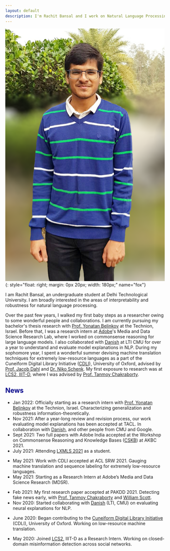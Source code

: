 ```yaml
---
layout: default
description: I'm Rachit Bansal and I work on Natural Language Processing. More details inside!
---
```


<!-- (comment) the image below can be found in img folder of this very project-->
![i_am_rachit](./img/people/me.png){: style="float: right; margin: 0px 20px; width: 180px;" name="fox"}


I am Rachit Bansal, an undergraduate student at Delhi Technological University. I am broadly interested in the areas of interpretability and robustness for natural language processing.

Over the past few years, I walked my first baby steps as a researcher owing to some wonderful people and collaborations. I am currently pursuing my bachelor's thesis research with [Prof. Yonatan Belinkov](http://www.cs.technion.ac.il/~belinkov/) at the Technion, Israel. Before that, I was a research intern at [Adobe](https://research.adobe.com/)'s Media and Data Science Research Lab, where I worked on commonsense reasoning for large language models. I also collaborated with [Danish](https://www.cs.cmu.edu/~ddanish/) at LTI CMU for over a year to understand and evaluate model explanations in NLP. During my sophomore year, I spent a wonderful summer devising machine translation techniques for extremely low-resource languages as a part of the Cuneiform Digital Library Initiative ([CDLI](https://cdli.ucla.edu/)), University of Oxford, advised by [Prof. Jacob Dahl](https://www.wolfson.ox.ac.uk/person/jacob-dahl) and [Dr. Niko Schenk](https://www.english-linguistics.de/nschenk/). My first exposure to research was at [LCS2, IIIT-D](https://lcs2.iiitd.edu.in), where I was advised by [Prof. Tanmoy Chakraborty](http://faculty.iiitd.ac.in/~tanmoy/).

## <span style="color:darkblue">News </span>
* Jan 2022:     Officially starting as a research intern with [Prof. Yonatan Belinkov](http://www.cs.technion.ac.il/~belinkov/) at the Technion, Israel. Characterizing generalization and robustness information-theoretically. 
* Nov 2021:     After a year-long review and revision process, our work evaluating model explanations has been accepted at TACL. In collaboration with [Danish](https://www.cs.cmu.edu/~ddanish/), and other people from CMU and Google.
* Sept 2021:    Two full papers with Adobe India accepted at the Workshop on Commonsense Reasoning and Knowledge Bases ([CSKB](https://akbc-cskb.github.io/)) at AKBC 2021.  
* July 2021:    Attending [LXMLS 2021](http://lxmls.it.pt/2021/) as a student.
<!-- * June 2021:    Volunteering at NAACL 2021. -->
* May 2021:     Work with CDLI accepted at ACL SRW 2021. Gauging machine translation and sequence labeling for extremely low-resource languages. 
* May 2021:     Starting as a Research Intern at Adobe’s Media and Data Science Research (MDSR).
<!-- * May 2021:     Volunteering at ICLR 2021. -->
* Feb 2021:     My first research paper accepted at PAKDD 2021. Detecting fake news early, with [Prof. Tanmoy Chakraborty](http://faculty.iiitd.ac.in/~tanmoy/) and [William Scott](https://www.linkedin.com/in/williamscottp/).
* Nov 2020:     Started collaborating with [Danish](https://www.cs.cmu.edu/~ddanish/) (LTI, CMU) on evaluating neural explanations for NLP.
<!-- * Nov 2020:     Volunteering at EMNLP 2020. -->
* June 2020:    Began contributing to the [Cuneiform Digital Library Initiative](https://cdli.ucla.edu/) (CDLI), University of Oxford. Working on low-resource machine translation.
<!-- * June 2020:    Volunteering at ACL 2020. -->
* May 2020:     Joined [LCS2](http://lcs2.iiitd.edu.in/), IIIT-D as a Research Intern. Working on closed-domain misinformation detection across social networks.
<!-- * May 2019:     Serving as a Teaching Assistant for the Machine Learning course at Coding Blocks. With [Prateek](http://www.prateeknarang.com/) and [Manu](https://www.manuspillai.in/). -->
